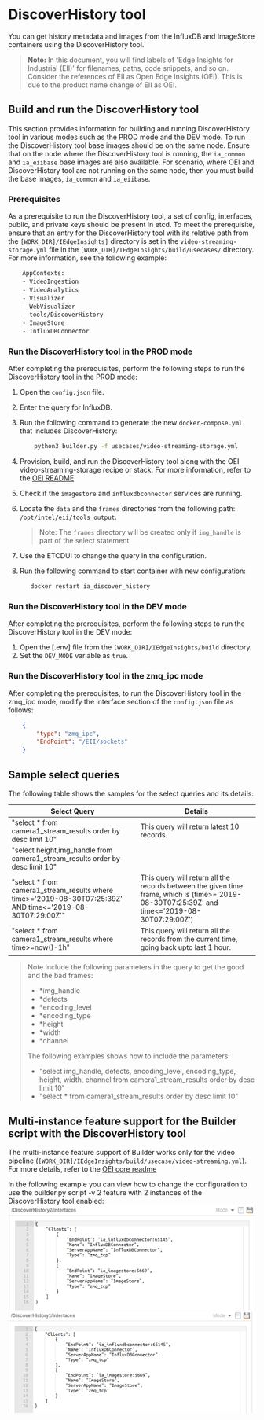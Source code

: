 # DiscoverHistory tool

You can get history metadata and images from the InfluxDB and ImageStore containers using the DiscoverHistory tool.

>**Note:** In this document, you will find labels of 'Edge Insights for Industrial (EII)' for filenames, paths, code snippets, and so on. Consider the references of EII as Open Edge Insights (OEI). This is due to the product name change of EII as OEI.

## Build and run the DiscoverHistory tool

This section provides information for building and running DiscoverHistory tool in various modes such as the PROD mode and the DEV mode. To run the DiscoverHistory tool base images should be on the same node. Ensure that on the node where the DiscoverHistory tool is running, the `ia_common` and `ia_eiibase` base images are also available. For scenario, where OEI and DiscoverHistory tool are not running on the same node, then you must build the base images, `ia_common` and `ia_eiibase`.

### Prerequisites

As a prerequisite to run the DiscoverHistory tool, a set of config, interfaces, public, and private keys should be present in etcd. To meet the prerequisite, ensure that an entry for the DiscoverHistory tool with its relative path from the `[WORK_DIR]/IEdgeInsights]` directory is set in the `video-streaming-storage.yml` file in the `[WORK_DIR]/IEdgeInsights/build/usecases/` directory. For more information, see the following example:

```sh
    AppContexts:
    - VideoIngestion
    - VideoAnalytics
    - Visualizer
    - WebVisualizer
    - tools/DiscoverHistory
    - ImageStore
    - InfluxDBConnector
```

### Run the DiscoverHistory tool in the PROD mode

After completing the prerequisites, perform the following steps to run the DiscoverHistory tool in the PROD mode:

 1. Open the `config.json` file.
 2. Enter the query for InfluxDB.
 3. Run the following command to generate the new `docker-compose.yml` that includes DiscoverHistory:

    ```sh
        python3 builder.py -f usecases/video-streaming-storage.yml
    ```

 4. Provision, build, and run the DiscoverHistory tool along with the OEI video-streaming-storage recipe or stack. For more information, refer to the [OEI README](https://github.com/open-edge-insights/eii-core/blob/master/README.md).
 5. Check if the `imagestore` and `influxdbconnector` services are running.
 6. Locate the `data` and the `frames` directories from the following path:
  `/opt/intel/eii/tools_output`.
    > Note: The `frames` directory will be created only if `img_handle` is part of the select statement.
 7. Use the ETCDUI to change the query in the configuration.
 8. Run the following command to start container with new configuration:

    ```sh
       docker restart ia_discover_history
    ```

### Run the DiscoverHistory tool in the DEV mode

After completing the prerequisites, perform the following steps to run the DiscoverHistory tool in the DEV mode:

 1. Open the [.env] file from the `[WORK_DIR]/IEdgeInsights/build` directory.
 2. Set the `DEV_MODE` variable as `true`.

### Run the DiscoverHistory tool in the zmq_ipc mode

After completing the prerequisites, to run the DiscoverHistory tool in the zmq_ipc mode, modify the interface section of the `config.json` file as follows:

```json
    {
        "type": "zmq_ipc",
        "EndPoint": "/EII/sockets"
    }
```

## Sample select queries

The following table shows the samples for the select queries and its details:

| Select Query      | Details      |
|  ---  |  ---  |
| "select * from camera1_stream_results order by desc limit 10"      | This query will return latest 10 records.      |
| "select height,img_handle from camera1_stream_results order by desc limit 10"      |       |
| "select * from camera1_stream_results where time>='2019-08-30T07:25:39Z' AND time<='2019-08-30T07:29:00Z'"      | This query will return all the records between the given time frame, which is (time>='2019-08-30T07:25:39Z' and time<='2019-08-30T07:29:00Z')      |
| "select * from camera1_stream_results where time>=now()-1h"      | This query will return all the records from the current time, going back upto last 1 hour.      |
|       |       |

> Note
> Include the following parameters in the query to get the good and the bad frames:
>
> - *img_handle
> - *defects
> - *encoding_level
> - *encoding_type
> - *height
> - *width
> - *channel
>
> The following examples shows how to include the parameters:
>
> - "select img_handle, defects, encoding_level, encoding_type, height, width, channel from camera1_stream_results order by desc limit 10"
> - "select * from camera1_stream_results order by desc limit 10"

## Multi-instance feature support for the Builder script with the DiscoverHistory tool

The multi-instance feature support of Builder works only for the video pipeline (`[WORK_DIR]/IEdgeInsights/build/usecase/video-streaming.yml`). For more details, refer to the [OEI core readme](https://github.com/open-edge-insights/eii-core/blob/master/README.md#running-builder-to-generate-multi-instance-configs)

In the following example you can view how to change the configuration to use the builder.py script -v 2 feature with 2 instances of the DiscoverHistory tool enabled:
![DiscoverHistory instance 1 interfaces](img/discoverHistoryTool-conf-change1.png)
![DiscoverHistory instance 2 interfaces](img/discoverHistoryTool-conf-change2.png)
